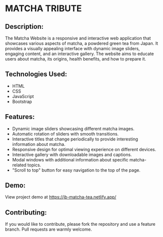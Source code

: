 # MATCHA TRIBUTE

## Description:

The Matcha Website is a responsive and interactive web application that showcases various aspects of matcha, a powdered green tea from Japan. It provides a visually appealing interface with dynamic image sliders, engaging content, and an interactive gallery. The website aims to educate users about matcha, its origins, health benefits, and how to prepare it.

## Technologies Used:

- HTML
- CSS
- JavaScript
- Bootstrap

## Features:

- Dynamic image sliders showcasing different matcha images.
- Automatic rotation of sliders with smooth transitions.
- Interactive titles that change periodically to provide interesting information about matcha.
- Responsive design for optimal viewing experience on different devices.
- Interactive gallery with downloadable images and captions.
- Modal windows with additional information about specific matcha-related topics.
- "Scroll to top" button for easy navigation to the top of the page.

## Demo:

View project demo at https://jb-matcha-tea.netlify.app/

## Contributing:

If you would like to contribute, please fork the repository and use a feature branch. Pull requests are warmly welcome.
